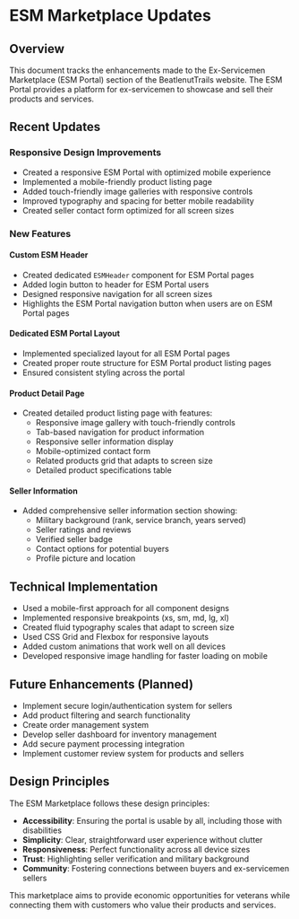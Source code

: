 # ESM Marketplace Updates

## Overview
This document tracks the enhancements made to the Ex-Servicemen Marketplace (ESM Portal) section of the BeatlenutTrails website. The ESM Portal provides a platform for ex-servicemen to showcase and sell their products and services.

## Recent Updates

### Responsive Design Improvements
- Created a responsive ESM Portal with optimized mobile experience
- Implemented a mobile-friendly product listing page 
- Added touch-friendly image galleries with responsive controls
- Improved typography and spacing for better mobile readability
- Created seller contact form optimized for all screen sizes

### New Features

#### Custom ESM Header
- Created dedicated `ESMHeader` component for ESM Portal pages
- Added login button to header for ESM Portal users
- Designed responsive navigation for all screen sizes
- Highlights the ESM Portal navigation button when users are on ESM Portal pages

#### Dedicated ESM Portal Layout
- Implemented specialized layout for all ESM Portal pages
- Created proper route structure for ESM Portal product listing pages
- Ensured consistent styling across the portal

#### Product Detail Page
- Created detailed product listing page with features:
  - Responsive image gallery with touch-friendly controls
  - Tab-based navigation for product information
  - Responsive seller information display
  - Mobile-optimized contact form
  - Related products grid that adapts to screen size
  - Detailed product specifications table

#### Seller Information
- Added comprehensive seller information section showing:
  - Military background (rank, service branch, years served)
  - Seller ratings and reviews
  - Verified seller badge
  - Contact options for potential buyers
  - Profile picture and location

## Technical Implementation
- Used a mobile-first approach for all component designs
- Implemented responsive breakpoints (xs, sm, md, lg, xl)
- Created fluid typography scales that adapt to screen size
- Used CSS Grid and Flexbox for responsive layouts
- Added custom animations that work well on all devices
- Developed responsive image handling for faster loading on mobile

## Future Enhancements (Planned)
- Implement secure login/authentication system for sellers
- Add product filtering and search functionality
- Create order management system
- Develop seller dashboard for inventory management
- Add secure payment processing integration
- Implement customer review system for products and sellers

## Design Principles
The ESM Marketplace follows these design principles:
- **Accessibility**: Ensuring the portal is usable by all, including those with disabilities
- **Simplicity**: Clear, straightforward user experience without clutter
- **Responsiveness**: Perfect functionality across all device sizes
- **Trust**: Highlighting seller verification and military background
- **Community**: Fostering connections between buyers and ex-servicemen sellers

This marketplace aims to provide economic opportunities for veterans while connecting them with customers who value their products and services.